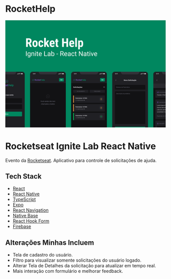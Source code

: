 # RocketHelp

![Cover](./.github/cover.png)

# Rocketseat Ignite Lab React Native

Evento da [Rocketseat](https://www.youtube.com/c/RocketSeat). Aplicativo para controle de solicitações de ajuda.

## Tech Stack

- [React](https://reactjs.org)
- [React Native](https://reactnative.dev)
- [TypeScript](https://www.typescriptlang.org)
- [Expo](https://expo.dev)
- [React Navigation](https://reactnavigation.org)
- [Native Base](https://nativebase.io)
- [React Hook Form](https://react-hook-form.com)
- [Firebase](https://firebase.google.com)

## Alterações Minhas Incluem

- Tela de cadastro do usuário.
- Filtro para visualizar somente solicitações do usuário logado.
- Alterar Tela de Detalhes da solicitação para atualizar em tempo real.
- Mais interação com formulário e melhorar feedback.

